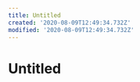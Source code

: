 ```yaml
---
title: Untitled
created: '2020-08-09T12:49:34.732Z'
modified: '2020-08-09T12:49:34.732Z'
---
```


# Untitled
